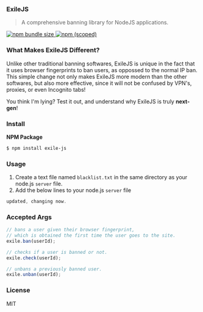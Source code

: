 ### ExileJS
> A comprehensive banning library for NodeJS applications.

[![npm bundle size](https://img.shields.io/bundlephobia/min/exile-js) ![npm (scoped)](https://img.shields.io/npm/v/exile-js)](https://www.npmjs.com/package/exile-js)


### What Makes ExileJS Different?
Unlike other traditional banning softwares, ExileJS is unique in the fact that it uses browser fingerprints to ban users, as oppossed to the normal IP ban. This simple change not only makes ExileJS more modern than the other softwares, but also more effective, since it will not be confused by VPN's, proxies, or even Incognito tabs!

You think I'm lying? Test it out, and understand why ExileJS is truly **next-gen**!


### Install
**NPM Package**
```bash
$ npm install exile-js
```


### Usage
1. Create a text file named ``blacklist.txt`` in the same directory as your node.js ``server`` file.
2. Add the below lines to your node.js ``server`` file
```javascript
updated, changing now.
```


### Accepted Args
```javascript
// bans a user given their browser fingerprint,
// which is obtained the first time the user goes to the site.
exile.ban(userId);

// checks if a user is banned or not.
exile.check(userId);

// unbans a previously banned user.
exile.unban(userId);
```


### License
MIT
